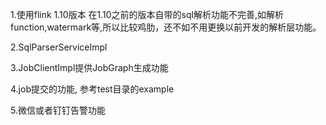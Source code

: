 1.使用flink 1.10版本
  在1.10之前的版本自带的sql解析功能不完善,如解析function,watermark等,所以比较鸡肋，还不如不用更换以前开发的解析层功能。
  

2.SqlParserServiceImpl


3.JobClientImpl提供JobGraph生成功能

4.job提交的功能, 参考test目录的example

5.微信或者钉钉告警功能
